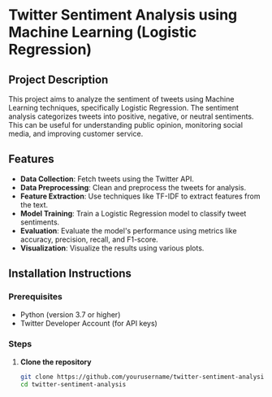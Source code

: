 # Twitter Sentiment Analysis using Machine Learning (Logistic Regression)

## Project Description

This project aims to analyze the sentiment of tweets using Machine Learning techniques, specifically Logistic Regression. The sentiment analysis categorizes tweets into positive, negative, or neutral sentiments. This can be useful for understanding public opinion, monitoring social media, and improving customer service.

## Features

- **Data Collection**: Fetch tweets using the Twitter API.
- **Data Preprocessing**: Clean and preprocess the tweets for analysis.
- **Feature Extraction**: Use techniques like TF-IDF to extract features from the text.
- **Model Training**: Train a Logistic Regression model to classify tweet sentiments.
- **Evaluation**: Evaluate the model's performance using metrics like accuracy, precision, recall, and F1-score.
- **Visualization**: Visualize the results using various plots.

## Installation Instructions

### Prerequisites

- Python (version 3.7 or higher)
- Twitter Developer Account (for API keys)

### Steps

1. **Clone the repository**
   ```bash
   git clone https://github.com/yourusername/twitter-sentiment-analysis.git
   cd twitter-sentiment-analysis
